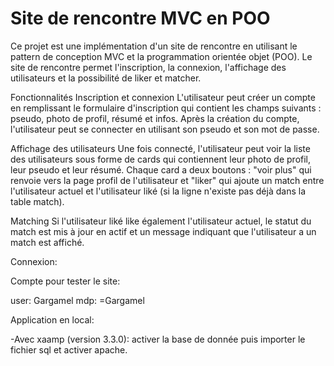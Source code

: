 # Site de rencontre MVC en POO

Ce projet est une implémentation d'un site de rencontre en utilisant le pattern de conception MVC et la programmation orientée objet (POO). Le site de rencontre permet l'inscription, la connexion, l'affichage des utilisateurs et la possibilité de liker et matcher.

Fonctionnalités
Inscription et connexion
L'utilisateur peut créer un compte en remplissant le formulaire d'inscription qui contient les champs suivants : pseudo, photo de profil, résumé et infos. Après la création du compte, l'utilisateur peut se connecter en utilisant son pseudo et son mot de passe.

Affichage des utilisateurs
Une fois connecté, l'utilisateur peut voir la liste des utilisateurs sous forme de cards qui contiennent leur photo de profil, leur pseudo et leur résumé. Chaque card a deux boutons : "voir plus" qui renvoie vers la page profil de l'utilisateur et "liker" qui ajoute un match entre l'utilisateur actuel et l'utilisateur liké (si la ligne n'existe pas déjà dans la table match).

Matching
Si l'utilisateur liké like également l'utilisateur actuel, le statut du match est mis à jour en actif et un message indiquant que l'utilisateur a un match est affiché.

Connexion:

Compte pour tester le site:

user: Gargamel
mdp: =Gargamel

Application en local:

-Avec xaamp (version 3.3.0): activer la base de donnée puis importer le fichier sql et activer apache.

